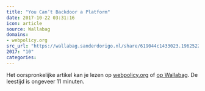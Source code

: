 ```yaml
---
title: "You Can’t Backdoor a Platform"
date: 2017-10-22 03:31:16
icon: article
source: Wallabag
domains:
- webpolicy.org
src_url: "https://wallabag.sanderdorigo.nl/share/619044c1433023.19625229"
2017: "10"
categories:
---
```

Het oorspronkelijke artikel kan je lezen op [webpolicy.org](http://webpolicy.org/2015/04/28/you-cant-backdoor-a-platform/) of [op Wallabag](https://wallabag.sanderdorigo.nl/share/619044c1433023.19625229). De leestijd is ongeveer 11 minuten.